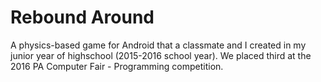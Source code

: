 # Rebound Around

A physics-based game for Android that a classmate and I created in my junior year of highschool (2015-2016 school year). We placed third at the 2016 PA Computer Fair - Programming competition.
